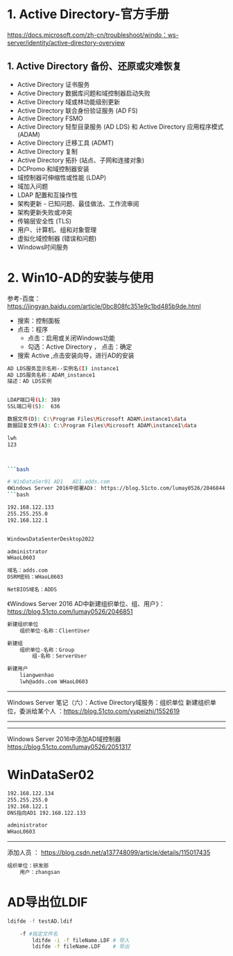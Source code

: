 # 1. Active Directory-官方手册

 https://docs.microsoft.com/zh-cn/troubleshoot/windo：ws-server/identity/active-directory-overview 



## 1. Active Directory 备份、还原或灾难恢复


- Active Directory 证书服务
- Active Directory 数据库问题和域控制器启动失败
- Active Directory 域或林功能级别更新
- Active Directory 联合身份验证服务 (AD FS)
- Active Directory FSMO
- Active Directory 轻型目录服务 (AD LDS) 和 Active Directory 应用程序模式 (ADAM)
- Active Directory 迁移工具 (ADMT)
- Active Directory 复制
- Active Directory 拓扑 (站点、子网和连接对象)
- DCPromo 和域控制器安装
- 域控制器可伸缩性或性能 (LDAP)
- 域加入问题
- LDAP 配置和互操作性
- 架构更新 - 已知问题、最佳做法、工作流审阅
- 架构更新失败或冲突
- 传输层安全性 (TLS)
- 用户、计算机、组和对象管理
- 虚拟化域控制器 (错误和问题)
- Windows时间服务







# 2. Win10-AD的安装与使用

参考-百度：https://jingyan.baidu.com/article/0bc808fc351e9c1bd485b9de.html
- 搜索：控制面板 
- 点击：程序
    - 点击：启用或关闭Windows功能
    - 勾选：Active Directory ， 点击：确定
- 搜索 Active ,点击安装向导，进行AD的安装

```bash
AD LDS服务显示名称--实例名(I) instance1
AD LDS服务名称：ADAM_instance1
描述：AD LDS实例


LDAP端口号(L): 389
SSL端口号(S):  636

数据文件(D): C:\Program Files\Microsoft ADAM\instance1\data
数据回复文件(A): C:\Program Files\Microsoft ADAM\instance1\data

lwh
123



```bash

# WinDataSer01 AD1   AD1.adds.com
《Windows Server 2016中部署AD》： https://blog.51cto.com/lumay0526/2046844  
```bash

192.168.122.133
255.255.255.0
192.168.122.1


WindowsDataSenterDesktop2022

administrator 
WHaoL0603 

域名：adds.com 
DSRM密码：WHaoL0603

NetBIOS域名：ADDS
```
《Windows Server 2016 AD中新建组织单位、组、用户》： https://blog.51cto.com/lumay0526/2046851  
```bash
新建组织单位
    组织单位-名称：ClientUser

新建组
    组织单位-名称：Group
        组-名称：ServerUser

新建用户
    liangwenhao
    lwh@adds.com WHaoL0603

```

**** 

Windows Server 笔记（六）：Active Directory域服务：组织单位
新建组织单位，委派给某个人
：https://blog.51cto.com/yupeizhi/1552619 

*** 


*** 
Windows Server 2016中添加AD域控制器 https://blog.51cto.com/lumay0526/2051317
# WinDataSer02 
```bash
192.168.122.134
255.255.255.0
192.168.122.1
DNS指向AD1 192.168.122.133

administrator 
WHaoL0603

```
*** 

添加人员 ： https://blog.csdn.net/a137748099/article/details/115017435 
```bash
组织单位：研发部
    用户：zhangsan 
````

# AD导出位LDIF
```bash
ldifde -f testAD.ldif

    -f #指定文件名
        ldifde -i -f fileName.LDF # 导入
        ldifde -f fileName.LDF    # 导出
    

```